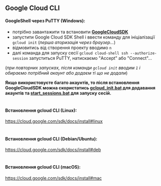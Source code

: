 ## Google Cloud CLI
#### GoogleShell через PuTTY (Windows): 
- потрібно завантажити та встановити **[GoogleCloudSDK](https://github.com/Operation-Stop-russia/Gcloudshell_ddos/blob/main/GShellSDK/GoogleCloudSDKInstaller.exe)**
- запустити Google Cloud SDK Shell і ввести команду для ініціалізації `gcloud init` (*перша аторизація через браузер...*)
- відмовитись від створення проекту вводимо `n`
- далі команда для запуску сесії `gcloud cloud-shell ssh --authorize-session`
запуститься PuTTY, натискаємо "Accept" або "Connect"...    
    
(*при повторних запусках, після команди `gcloud init` вводим `1` і обираємо потрібний акаунт або додаєм ті що не додали*)

**Якщо використовуєте багато акаунтів, то після встановлення GoogleCloudSDK можна скористатись [gcloud_init.bat](https://github.com/Operation-Stop-russia/Gcloudshell_ddos/blob/main/GShellSDK/gcloud_init.bat) для додавання акаунтів та [start_sessions.bat](https://github.com/Operation-Stop-russia/Gcloudshell_ddos/blob/main/GShellSDK/start_sessions.bat) для запуску сесій.**
#
#
#### Встановлення gcloud CLI (Linux):    
https://cloud.google.com/sdk/docs/install#linux
#
#### Встановлення gcloud CLI (Debian/Ubuntu):    
https://cloud.google.com/sdk/docs/install#deb
#
#### Встановлення gcloud CLI (macOS):    
https://cloud.google.com/sdk/docs/install#mac

